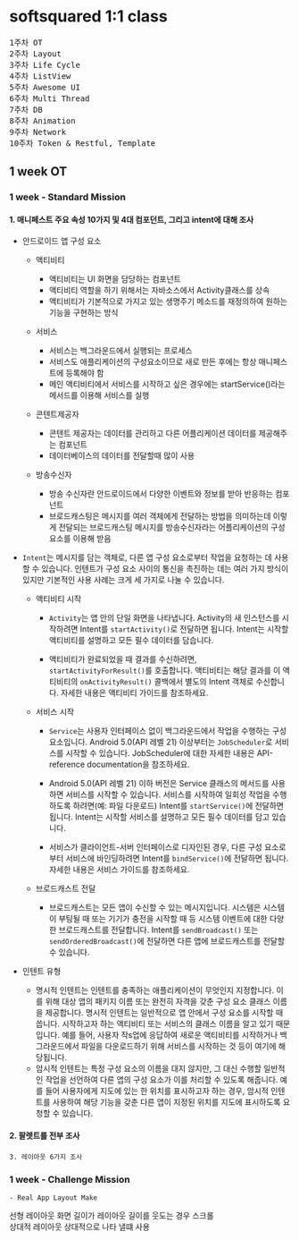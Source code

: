 
# softsquared 1:1 class

<pre>
1주차 OT
2주차 Layout
3주차 Life Cycle
4주차 ListView
5주차 Awesome UI
6주차 Multi Thread
7주차 DB
8주차 Animation
9주차 Network
10주차 Token & Restful, Template
</pre>

## 1 week OT 


### 1 week - Standard Mission

 #### 1.  매니페스트 주요 속성 10가지 및 4대 컴포던트, 그리고 intent에 대해 조사

- 안드로이드 앱 구성 요소
    - 액티비티 
      - 액티비티는 UI 화면을 담당하는 컴포넌트
      - 액티비티 역할을 하기 위해서는 자바소스에서 Activity클래스를 상속
      - 액티비티가 기본적으로 가지고 있는 생명주기 메소드를 재정의하여 원하는 기능을 구현하는 방식

    - 서비스
      - 서비스는 백그라운드에서 실행되는 프로세스 
      - 서비스도 애플리케이션의 구성요소이므로 새로 만든 후에는 항상 매니페스트에 등록해야 함
      - 메인 액티비티에서 서비스를 시작하고 싶은 경우에는 startService()라는 메서드를 이용해 서비스를 실행 
    - 콘텐트제공자
      - 콘텐트 제공자는 데이터를 관리하고 다른 어플리케이션 데이터를 제공해주는 컴포넌트
      - 데이터베이스의 데이터를 전달할때 많이 사용 
    - 방송수신자
      - 방송 수신자란 안드로이드에서 다양한 이벤트와 정보를 받아 반응하는 컴포넌트
      - 브로드캐스팅은 메시지를 여러 객체에게 전달하는 방법을 의미하는데 이렇게 전달되는 브로드캐스팅 메시지를 방송수신자라는 어플리케이션의 구성요소를 이용해 받음


- `Intent`는 메시지를 담는 객체로, 다른 앱 구성 요소로부터 작업을 요청하는 데 사용할 수 있습니다. 인텐트가 구성 요소 사이의 통신을 촉진하는 데는 여러 가지 방식이 있지만 기본적인 사용 사례는 크게 세 가지로 나눌 수 있습니다.

  - 액티비티 시작
    -   `Activity`는 앱 안의 단일 화면을 나타냅니다. Activity의 새 인스턴스를 시작하려면 Intent를 `startActivity()`로 전달하면 됩니다. Intent는 시작할 액티비티를 설명하고 모든 필수 데이터를 담습니다.

    - 액티비티가 완료되었을 때 결과를 수신하려면, `startActivityForResult()`를 호출합니다. 액티비티는 해당 결과를 이 액티비티의 `onActivityResult()` 콜백에서 별도의 Intent 객체로 수신합니다. 자세한 내용은 액티비티 가이드를 참조하세요.

  - 서비스 시작
    - `Service`는 사용자 인터페이스 없이 백그라운드에서 작업을 수행하는 구성 요소입니다. Android 5.0(API 레벨 21) 이상부터는 `JobScheduler`로 서비스를 시작할 수 있습니다. JobScheduler에 대한 자세한 내용은 API-reference documentation을 참조하세요.

    - Android 5.0(API 레벨 21) 이하 버전은 Service 클래스의 메서드를 사용하면 서비스를 시작할 수 있습니다. 서비스를 시작하여 일회성 작업을 수행하도록 하려면(예: 파일 다운로드) Intent를 `startService()`에 전달하면 됩니다. Intent는 시작할 서비스를 설명하고 모든 필수 데이터를 담고 있습니다.

    - 서비스가 클라이언트-서버 인터페이스로 디자인된 경우, 다른 구성 요소로부터 서비스에 바인딩하려면 Intent를 `bindService()`에 전달하면 됩니다. 자세한 내용은 서비스 가이드를 참조하세요.

  - 브로드캐스트 전달

    - 브로드캐스트는 모든 앱이 수신할 수 있는 메시지입니다. 시스템은 시스템이 부팅될 때 또는 기기가 충전을 시작할 때 등 시스템 이벤트에 대한 다양한 브로드캐스트를 전달합니다. Intent를 `sendBroadcast()` 또는 `sendOrderedBroadcast()`에 전달하면 다른 앱에 브로드캐스트를 전달할 수 있습니다.

- 인텐트 유형

    - 명시적 인텐트는 인텐트를 충족하는 애플리케이션이 무엇인지 지정합니다. 이를 위해 대상 앱의 패키지 이름 또는 완전히 자격을 갖춘 구성 요소 클래스 이름을 제공합니다. 명시적 인텐트는 일반적으로 앱 안에서 구성 요소를 시작할 때 씁니다. 시작하고자 하는 액티비티 또는 서비스의 클래스 이름을 알고 있기 때문입니다. 예를 들어, 사용자 작s업에 응답하여 새로운 액티비티를 시작하거나 백그라운드에서 파일을 다운로드하기 위해 서비스를 시작하는 것 등이 여기에 해당됩니다.
    - 암시적 인텐트는 특정 구성 요소의 이름을 대지 않지만, 그 대신 수행할 일반적인 작업을 선언하여 다른 앱의 구성 요소가 이를 처리할 수 있도록 해줍니다. 예를 들어 사용자에게 지도에 있는 한 위치를 표시하고자 하는 경우, 암시적 인텐트를 사용하여 해당 기능을 갖춘 다른 앱이 지정된 위치를 지도에 표시하도록 요청할 수 있습니다.
  
#### 2. 팔렛트를 전부 조사

    3. 레이아웃 6가지 조사


### 1 week - Challenge Mission

    - Real App Layout Make 


선형 레이아웃 
화면 길이가 레이아웃 길이를 웃도는 경우 스크롤  
상대적 레이아웃 
상대적으로 나타 낼떄 사용
